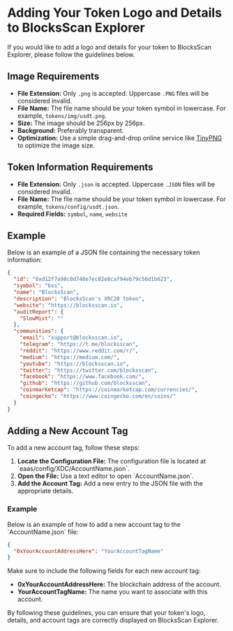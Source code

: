 
# Adding Your Token Logo and Details to BlocksScan Explorer

If you would like to add a logo and details for your token to BlocksScan Explorer, please follow the guidelines below.

## Image Requirements

- **File Extension:** Only `.png` is accepted. Uppercase `.PNG` files will be considered invalid.
- **File Name:** The file name should be your token symbol in lowercase. For example, `tokens/img/usdt.png`.
- **Size:** The image should be 256px by 256px.
- **Background:** Preferably transparent.
- **Optimization:** Use a simple drag-and-drop online service like [TinyPNG](https://tinypng.com/) to optimize the image size.

## Token Information Requirements

- **File Extension:** Only `.json` is accepted. Uppercase `.JSON` files will be considered invalid.
- **File Name:** The file name should be your token symbol in lowercase. For example, `tokens/config/usdt.json`.
- **Required Fields:** `symbol`, `name`, `website`

## Example

Below is an example of a JSON file containing the necessary token information:

```json
{
  "id": "0xd12f7a98c0d740e7ec82e8caf94eb79c56d1b623",
  "symbol": "bss",
  "name": "BlocksScan",
  "description": "BlocksScan's XRC20 token",
  "website": "https://blocksscan.io",
  "auditReport": {
    "SlowMist": ""
  },
  "communities": {
    "email": "support@blocksscan.io",
    "telegram": "https://t.me/blocksscan",
    "reddit": "https://www.reddit.com/r/",
    "medium": "https://medium.com/",
    "youtube": "https://blocksscan.io",
    "twitter": "https://twitter.com/blocksscan",
    "facebook": "https://www.facebook.com/",
    "github": "https://github.com/blocksscan",
    "coinmarketcap": "https://coinmarketcap.com/currencies/",
    "coingecko": "https://www.coingecko.com/en/coins/"
  }
}
```

## Adding a New Account Tag

To add a new account tag, follow these steps:

1. **Locate the Configuration File:** The configuration file is located at \`eaas/config/XDC/AccountName.json\`.
2. **Open the File:** Use a text editor to open \`AccountName.json\`.
3. **Add the Account Tag:** Add a new entry to the JSON file with the appropriate details.

### Example

Below is an example of how to add a new account tag to the \`AccountName.json\` file:

```json
{
  "0xYourAccountAddressHere": "YourAccountTagName"
}
```

Make sure to include the following fields for each new account tag:

- **0xYourAccountAddressHere:** The blockchain address of the account.
- **YourAccountTagName:** The name you want to associate with this account.

By following these guidelines, you can ensure that your token's logo, details, and account tags are correctly displayed on BlocksScan Explorer.